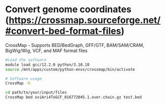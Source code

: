 # Convert genome coordinates (https://crossmap.sourceforge.net/#convert-bed-format-files)
CrossMap - Supports BED/BedGraph, GFF/GTF, BAM/SAM/CRAM, BigWig/Wig, VCF, and MAF format files

```bash
#Load the software
module load gcc/12.2.0 python/3.10.10
source /mnt/apps/custom/python-envs/crossmap/bin/activate

# Software usage
CrossMap -h

cd path/to/your/input/files
CrossMap bed oviAri4ToGCF_016772045.1.over.chain.gz test.bed
